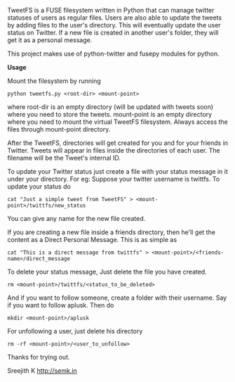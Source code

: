 TweetFS is a FUSE filesystem written in Python that can manage twitter statuses of users as regular files. Users are also able to update the tweets by adding files to the user's directory. This will eventually update the user status on Twitter. If a new file is created in another user's folder, they will get it as a personal message.

This project makes use of python-twitter and fusepy modules for python.

**Usage**

Mount the filesystem by running

```
python tweetfs.py <root-dir> <mount-point>
```

where root-dir is an empty directory (will be updated with tweets soon) where you need to store the tweets. mount-point is an empty directory where you need to mount the virtual TweetFS filesystem. Always access the files through mount-point directory.

After the TweetFS, directories will get created for you and for your friends in Twitter. Tweets will appear in files inside the directories of each user. The filename will be the Tweet's internal ID.

To update your Twitter status just create a file with your status message in it under your directory. For eg: Suppose your twitter username is twittfs. To update your status do

```
cat "Just a simple tweet from TweetFS" > <mount-point>/twittfs/new_status
```

You can give any name for the new file created.

If you are creating a new file inside a friends directory, then he'll get the content as a Direct Personal Message. This is as simple as

```
cat "This is a direct message from twittfs" > <mount-point>/<friends-name>/direct_message
```

To delete your status message, Just delete the file you have created.
```
rm <mount-point>/twittfs/<status_to_be_deleted>
```

And if you want to follow someone, create a folder with their username. Say if you want to follow aplusk. Then do

```
mkdir <mount-point>/aplusk
```

For unfollowing a user, just delete his directory

```
rm -rf <mount-point>/<user_to_unfollow>
```

Thanks for trying out.

Sreejith K
http://semk.in